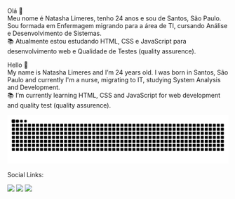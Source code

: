 Olá 👋 <br>
Meu nome é Natasha Limeres, tenho 24 anos e sou de Santos, São Paulo. Sou formada em Enfermagem migrando para a área de TI, cursando Análise e Desenvolvimento de Sistemas.<br>
📚 Atualmente estou estudando HTML, CSS e JavaScript para desenvolvimento web e Qualidade de Testes (quality assurence). 

Hello 👋 <br>
My name is Natasha Limeres and I’m 24 years old. I was born in Santos, São Paulo and currently I'm a nurse, migrating to IT, studying System Analysis and Development.<br>
📚 I’m currently learning HTML, CSS and JavaScript for web development and quality test (quality assurence).

  
![Snake animation](https://github.com/NatashaLimeres/NatashaLimeres/blob/output/github-contribution-grid-snake.svg)

Social Links:
<div>
  <a href="https://instagram.com/natashalimeres" target="_blank"><img src="https://img.shields.io/badge/-Instagram-%23E4405F?style=for-the-badge&logo=instagram&logoColor=white" target="_blank"></a>
  <a href = "mailto:natashaslimeres@gmail.com"><img src="https://img.shields.io/badge/-Gmail-%23333?style=for-the-badge&logo=gmail&logoColor=white" target="_blank"></a>
  <a href="https://www.linkedin.com/in/natasha-limeres-1b0a97232/" target="_blank"><img src="https://img.shields.io/badge/-LinkedIn-%230077B5?style=for-the-badge&logo=linkedin&logoColor=white" target="_blank"></a> 
</div>
